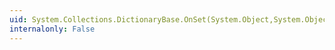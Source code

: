 ```yaml
---
uid: System.Collections.DictionaryBase.OnSet(System.Object,System.Object,System.Object)
internalonly: False
---
```

